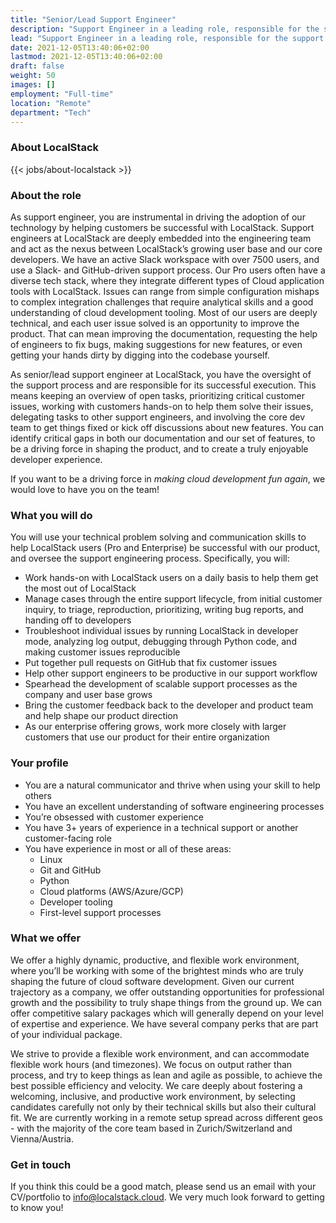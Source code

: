 ```yaml
---
title: "Senior/Lead Support Engineer"
description: "Support Engineer in a leading role, responsible for the support process and its successful execution."
lead: "Support Engineer in a leading role, responsible for the support process and its successful execution."
date: 2021-12-05T13:40:06+02:00
lastmod: 2021-12-05T13:40:06+02:00
draft: false
weight: 50
images: []
employment: "Full-time"
location: "Remote"
department: "Tech"
---
```


### About LocalStack

{{< jobs/about-localstack >}}

### About the role

As support engineer, you are instrumental in driving the adoption of our technology by helping customers be successful with LocalStack. Support engineers at LocalStack are deeply embedded into the engineering team and act as the nexus between LocalStack’s growing user base and our core developers. We have an active Slack workspace with over 7500 users, and use a Slack- and GitHub-driven support process. Our Pro users often have a diverse tech stack, where they integrate different types of Cloud application tools with LocalStack. Issues can range from simple configuration mishaps to complex integration challenges that require analytical skills and a good understanding of cloud development tooling. Most of our users are deeply technical, and each user issue solved is an opportunity to improve the product. That can mean improving the documentation, requesting the help of engineers to fix bugs, making suggestions for new features, or even getting your hands dirty by digging into the codebase yourself.

As senior/lead support engineer at LocalStack, you have the oversight of the support process and are responsible for its successful execution. This means keeping an overview of open tasks, prioritizing critical customer issues, working with customers hands-on to help them solve their issues, delegating tasks to other support engineers, and involving the core dev team to get things fixed or kick off discussions about new features. You can identify critical gaps in both our documentation and our set of features, to be a driving force in shaping the product, and to create a truly enjoyable developer experience.

If you want to be a driving force in _making cloud development fun again_, we would love to have you on the team!

### What you will do

You will use your technical problem solving and communication skills to help LocalStack users (Pro and Enterprise) be successful with our product, and oversee the support engineering process. Specifically, you will:

* Work hands-on with LocalStack users on a daily basis to help them get the most out of LocalStack
* Manage cases through the entire support lifecycle, from initial customer inquiry, to triage, reproduction, prioritizing, writing bug reports, and handing off to developers
* Troubleshoot individual issues by running LocalStack in developer mode, analyzing log output, debugging through Python code, and making customer issues reproducible
* Put together pull requests on GitHub that fix customer issues
* Help other support engineers to be productive in our support workflow
* Spearhead the development of scalable support processes as the company and user base grows
* Bring the customer feedback back to the developer and product team and help shape our product direction
* As our enterprise offering grows, work more closely with larger customers that use our product for their entire organization


### Your profile

* You are a natural communicator and thrive when using your skill to help others
* You have an excellent understanding of software engineering processes
* You’re obsessed with customer experience
* You have 3+ years of experience in a technical support or another customer-facing role
* You have experience in most or all of these areas:
  * Linux
  * Git and GitHub
  * Python
  * Cloud platforms (AWS/Azure/GCP)
  * Developer tooling
  * First-level support processes


### What we offer

We offer a highly dynamic, productive, and flexible work environment, where you’ll be working with some of the brightest minds who are truly shaping the future of cloud software development. Given our current trajectory as a company, we offer outstanding opportunities for professional growth and the possibility to truly shape things from the ground up. We can offer competitive salary packages which will generally depend on your level of expertise and experience. We have several company perks that are part of your individual package.

We strive to provide a flexible work environment, and can accommodate flexible work hours (and timezones). We focus on output rather than process, and try to keep things as lean and agile as possible, to achieve the best possible efficiency and velocity. We care deeply about fostering a welcoming, inclusive, and productive work environment, by selecting candidates carefully not only by their technical skills but also their cultural fit. We are currently working in a remote setup spread across different geos - with the majority of the core team based in Zurich/Switzerland and Vienna/Austria.

### Get in touch

If you think this could be a good match, please send us an email with your CV/portfolio to info@localstack.cloud.
We very much look forward to getting to know you!
